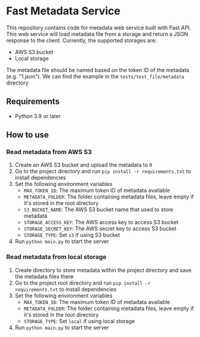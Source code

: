 # Fast Metadata Service

This repository contains code for metadata web service built with Fast API. 
This web service will load metadata file from a storage and return a JSON response 
to the client. Currently, the supported storages are:

- AWS S3 bucket
- Local storage

The metadata file should be named based on the token ID of the metadata 
(e.g. "1.json"). We can find the example in the `tests/test_file/metadata`
directory

## Requirements

- Python 3.9 or later

## How to use

### Read metadata from AWS S3

1. Create an AWS S3 bucket and upload the metadata to it
2. Go to the project directory and run `pip install -r requirements.txt` to install dependencies
3. Set the following environment variables
   - `MAX_TOKEN_ID`: The maximum token ID of metadata available
   - `METADATA_FOLDER`: The folder containing metadata files, leave empty if it's stored in the root directory
   - `S3_BUCKET_NAME`: The AWS S3 bucket name that used to store metadata
   - `STORAGE_ACCESS_KEY`: The AWS access key to access S3 bucket
   - `STORAGE_SECRET_KEY`: The AWS secret key to access S3 bucket
   - `STORAGE_TYPE`: Set `s3` if using S3 bucket
4. Run `python main.py` to start the server

### Read metadata from local storage

1. Create directory to store metadata within the project directory and save the metadata files there
2. Go to the project root directory and run `pip install -r requirements.txt` to install dependencies
3. Set the following environment variables
    - `MAX_TOKEN_ID`: The maximum token ID of metadata available
    - `METADATA_FOLDER`: The folder containing metadata files, leave empty if it's stored in the root directory
    - `STORAGE_TYPE`: Set `local` if using local storage
4. Run `python main.py` to start the server
